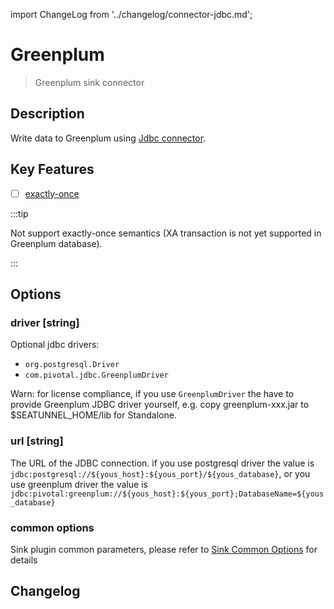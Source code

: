 import ChangeLog from '../changelog/connector-jdbc.md';

# Greenplum

> Greenplum sink connector

## Description

Write data to Greenplum using [Jdbc connector](Jdbc.md).

## Key Features

- [ ] [exactly-once](../../concept/connector-v2-features.md)

:::tip

Not support exactly-once semantics (XA transaction is not yet supported in Greenplum database).

:::

## Options

### driver [string]

Optional jdbc drivers:
- `org.postgresql.Driver`
- `com.pivotal.jdbc.GreenplumDriver`

Warn: for license compliance, if you use `GreenplumDriver` the have to provide Greenplum JDBC driver yourself, e.g. copy greenplum-xxx.jar to $SEATUNNEL_HOME/lib for Standalone.

### url [string]

The URL of the JDBC connection. if you use postgresql driver the value is `jdbc:postgresql://${yous_host}:${yous_port}/${yous_database}`, or you use greenplum driver the value is `jdbc:pivotal:greenplum://${yous_host}:${yous_port};DatabaseName=${yous_database}`

### common options

Sink plugin common parameters, please refer to [Sink Common Options](../sink-common-options.md) for details

## Changelog

<ChangeLog />
